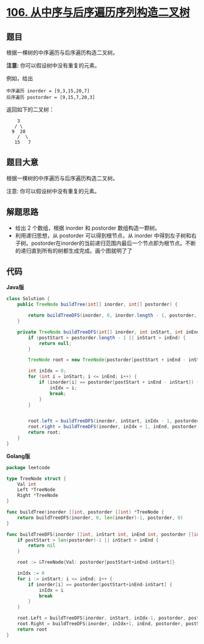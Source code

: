 # [106. 从中序与后序遍历序列构造二叉树](https://leetcode-cn.com/problems/construct-binary-tree-from-inorder-and-postorder-traversal/)

## 题目

根据一棵树的中序遍历与后序遍历构造二叉树。

**注意:**
你可以假设树中没有重复的元素。

例如，给出
```
中序遍历 inorder = [9,3,15,20,7]
后序遍历 postorder = [9,15,7,20,3]
```
返回如下的二叉树：

    	3
       / \
      9  20
        /  \
       15   7


## 题目大意

根据一棵树的中序遍历与后序遍历构造二叉树。

注意:
你可以假设树中没有重复的元素。


## 解题思路

- 给出 2 个数组，根据 inorder 和 postorder 数组构造一颗树。
- 利用递归思想，从 postorder 可以得到根节点，从 inorder 中得到左子树和右子树。postorder在inorder的当前递归范围内最后一个节点即为根节点。不断的递归直到所有的树都生成完成。画个图就明了了


## 代码

**Java版**

```java
class Solution {
    public TreeNode buildTree(int[] inorder, int[] postorder) {

        return buildTreeDFS(inorder, 0, inorder.length - 1, postorder, 0);
    }

    private TreeNode buildTreeDFS(int[] inorder, int inStart, int inEnd, int[] postorder, int postStart) {
        if (postStart > postorder.length - 1 || inStart > inEnd) {
            return null;
        }

        TreeNode root = new TreeNode(postorder[postStart + inEnd - inStart]);

        int inIdx = 0;
        for (int i = inStart; i <= inEnd; i++) {
            if (inorder[i] == postorder[postStart + inEnd - inStart]) {
                inIdx = i;
                break;
            }
        }


        root.left = buildTreeDFS(inorder, inStart, inIdx - 1, postorder, postStart);
        root.right = buildTreeDFS(inorder, inIdx + 1, inEnd, postorder, postStart + inIdx - inStart);
        return root;
    }
}
```

**Golang版**

```go
package leetcode

type TreeNode struct {
	Val int
	Left *TreeNode
	Right *TreeNode
}

func buildTree(inorder []int, postorder []int) *TreeNode {
	return buildTreeDFS(inorder, 0, len(inorder)-1, postorder, 0)
}

func buildTreeDFS(inorder []int, inStart int, inEnd int, postorder []int, postStart int) *TreeNode {
	if postStart > len(postorder)-1 || inStart > inEnd {
		return nil
	}

	root := &TreeNode{Val: postorder[postStart+inEnd-inStart]}

	inIdx := 0
	for i := inStart; i <= inEnd; i++ {
		if inorder[i] == postorder[postStart+inEnd-inStart] {
			inIdx = i
			break
		}
	}

	root.Left = buildTreeDFS(inorder, inStart, inIdx-1, postorder, postStart)
	root.Right = buildTreeDFS(inorder, inIdx+1, inEnd, postorder, postStart+inIdx-inStart)
	return root
}
```